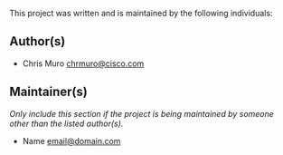This project was written and is maintained by the following individuals:

## Author(s)

* Chris Muro <chrmuro@cisco.com>


## Maintainer(s)

_Only include this section if the project is being maintained by someone other than the listed author(s)._

* Name <email@domain.com>
